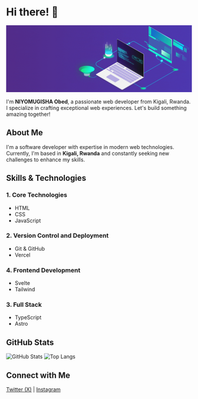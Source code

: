 # Hi there! 👋

<img src="https://github.com/obed2025/obed2025/raw/main/images/laptop.gif" />

I'm **NIYOMUGISHA Obed**, a passionate web developer from Kigali, Rwanda. I specialize in crafting exceptional web experiences. Let's build something amazing together!

## About Me

I'm a software developer with expertise in modern web technologies. Currently, I'm based in **Kigali, Rwanda** and constantly seeking new challenges to enhance my skills.

## Skills & Technologies

### 1. Core Technologies

- HTML
- CSS
- JavaScript

### 2. Version Control and Deployment

- Git & GitHub
- Vercel

### 4. Frontend Development

- Svelte
- Tailwind

### 3. Full Stack

- TypeScript
- Astro

## GitHub Stats

![GitHub Stats](https://github-readme-stats.vercel.app/api?username=obed2025&show_icons=true&theme=radical)
![Top Langs](https://github-readme-stats.vercel.app/api/top-langs/?username=obed2025&layout=compact&theme=radical)

## Connect with Me

[Twitter (X)](https://x.com/obed_niyomugish) | [Instagram](https://www.instagram.com/obedniyomugisha71)
